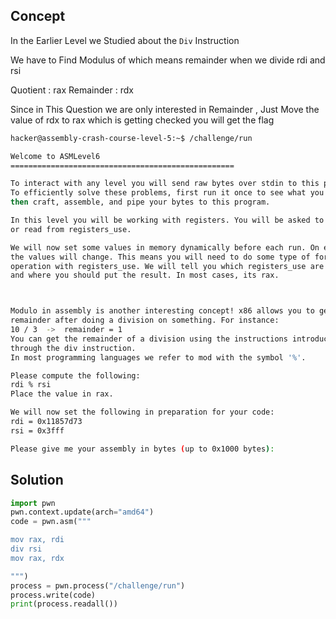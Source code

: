 ## Concept 
In the Earlier Level we Studied about the `Div` Instruction 

We have to Find Modulus of which means remainder when we divide rdi and rsi

Quotient : rax
Remainder : rdx 

Since in This Question we are only interested in Remainder , Just Move the value of rdx to rax which is getting checked you will get the flag


```sh
hacker@assembly-crash-course-level-5:~$ /challenge/run

Welcome to ASMLevel6
==================================================

To interact with any level you will send raw bytes over stdin to this program.
To efficiently solve these problems, first run it once to see what you need
then craft, assemble, and pipe your bytes to this program.

In this level you will be working with registers. You will be asked to modify
or read from registers_use.

We will now set some values in memory dynamically before each run. On each run
the values will change. This means you will need to do some type of formulaic
operation with registers_use. We will tell you which registers_use are set beforehand
and where you should put the result. In most cases, its rax.



Modulo in assembly is another interesting concept! x86 allows you to get the
remainder after doing a division on something. For instance:
10 / 3  ->  remainder = 1
You can get the remainder of a division using the instructions introduced earlier
through the div instruction.
In most programming languages we refer to mod with the symbol '%'.

Please compute the following:
rdi % rsi
Place the value in rax.

We will now set the following in preparation for your code:
rdi = 0x11857d73
rsi = 0x3fff

Please give me your assembly in bytes (up to 0x1000 bytes):
```


## Solution

```python
import pwn
pwn.context.update(arch="amd64")
code = pwn.asm("""

mov rax, rdi
div rsi
mov rax, rdx

""")
process = pwn.process("/challenge/run")
process.write(code)
print(process.readall())
```
